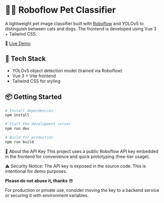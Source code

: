 # 🐶🐱 Roboflow Pet Classifier

A lightweight pet image classifier built with [Roboflow](https://roboflow.com/) and YOLOv5 to distinguish between cats and dogs. The frontend is developed using Vue 3 + Tailwind CSS.

🔗 [Live Demo](https://lianrongzhang.github.io/DL-roboflow-pet-classifier-2024-fall/)

## 🚀 Tech Stack

- YOLOv5 object detection model (trained via Roboflow)
- Vue 3 + Vite frontend
- Tailwind CSS for styling

## 📦 Getting Started

```bash
# Install dependencies
npm install

# Start the development server
npm run dev

# Build for production
npm run build
```
🔑 About the API Key
This project uses a public Roboflow API key embedded in the frontend for convenience and quick prototyping (free-tier usage).

⚠️ Security Notice: The API key is exposed in the source code. This is intentional for demo purposes.

**Please do not abuse it, thanks** 😎

For production or private use, consider moving the key to a backend service or securing it with environment variables.
